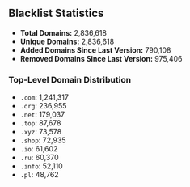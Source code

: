 ## Blacklist Statistics

- **Total Domains:** 2,836,618
- **Unique Domains:** 2,836,618
- **Added Domains Since Last Version:** 790,108
- **Removed Domains Since Last Version:** 975,406

### Top-Level Domain Distribution

-  `.com`: 1,241,317
-  `.org`: 236,955
-  `.net`: 179,037
-  `.top`: 87,678
-  `.xyz`: 73,578
-  `.shop`: 72,935
-  `.io`: 61,602
-  `.ru`: 60,370
-  `.info`: 52,110
-  `.pl`: 48,762
